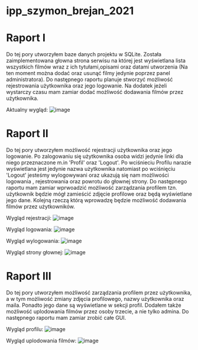 # ipp_szymon_brejan_2021

# Raport I
Do tej pory utworzyłem baze danych projektu w SQLite. Została zaimplementowana głowna strona serwisu na której jest wyświetlana lista wszystkich filmów wraz z ich tytułami,opisami oraz datami utworzenia (Na ten moment można dodać oraz usunąć filmy jedynie poprzez panel administratora).
Do następnego raportu planuje stworzyć możliwość rejestrowania użytkownika oraz jego logowanie. Na dodatek jeżeli wystarczy czasu mam zamiar dodać możliwość dodawania filmów przez użytkownika.

Aktualny wygląd:
![image](https://github.com/szymon123xxx/ipp_szymon_brejan_2021/blob/main/Zdjęcia/rap1.png)

# Raport II
Do tej pory utworzyłem możliwość rejestracji użytkownika oraz jego logowanie. Po zalogowaniu się użytkownika osoba widzi jedynie linki dla niego przeznaczone m.in 'Profil' oraz 'Logout'. Po wciśnieciu Profilu narazie wyświetlana jest jedynie nazwa użytkownika natomiast po wciśnięciu 'Logout' jesteśmy wylogowywani oraz ukazują się nam możliwości logowania , rejestrowania oraz powrotu do głownej strony. Do następnego raportu mam zamiar wprwoadzić możliwość zarządzania profilem tzn. użytkownik będzie mógł zamieścić zdjęcie profilowe oraz będą wyświetlane jego dane. Kolejną rzeczą którą wprowadzę będzie możliwość dodawania filmów przez użytkowników. 

Wygląd rejestracji:
![image](https://github.com/szymon123xxx/ipp_szymon_brejan_2021/blob/main/Zdjęcia/rap2....png)

Wygląd logowania:
![image](https://github.com/szymon123xxx/ipp_szymon_brejan_2021/blob/main/Zdjęcia/rap2.png)

Wygląd wylogowania:
![image](https://github.com/szymon123xxx/ipp_szymon_brejan_2021/blob/main/Zdjęcia/rap2...png)

Wygląd strony głownej:
![image](https://github.com/szymon123xxx/ipp_szymon_brejan_2021/blob/main/Zdjęcia/rap2..png)

# Raport III
Do tej pory utworzyłem możliwość zarządzania profilem przez użytkownika, a w tym możliwość zmiany zdjęcia profilowego, nazwy użytkownika oraz maila. Ponadto jego dane są wyświetlane w sekcji profil. Dodałem także możliwość uplodowania filmów przez osoby trzecie, a nie tylko admina. Do następnego raportu mam zamiar zrobić całe GUI.

Wygląd profilu:
![image](https://github.com/szymon123xxx/ipp_szymon_brejan_2021/blob/main/Zdjęcia/raport3.png)

Wygląd uplodowania filmów:
![image](https://github.com/szymon123xxx/ipp_szymon_brejan_2021/blob/main/Zdjęcia/raport3_.png)



